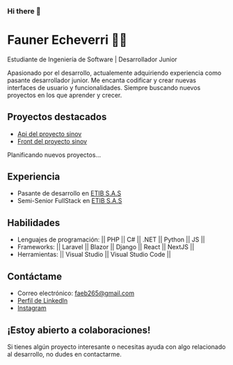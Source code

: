 ### Hi there 👋
# Fauner Echeverri 👨‍💻

Estudiante de Ingeniería de Software | Desarrollador Junior 

Apasionado por el desarrollo, actualemente adquiriendo experiencia como pasante desarrollador junior. Me encanta codificar y crear nuevas interfaces de usuario y funcionalidades. Siempre buscando nuevos proyectos en los que aprender y crecer.

## Proyectos destacados

* [Api del proyecto sinov](https://github.com/Faebb/api_sisinov)
* [Front del proyecto sinov](https://github.com/luiscarlosmedina/asocivica)

Planificando nuevos proyectos...

## Experiencia

* Pasante de desarrollo en [ETIB S.A.S](https://etib.com.co/)
* Semi-Senior FullStack en [ETIB S.A.S](https://etib.com.co/)

## Habilidades

* Lenguajes de programación: || PHP || C# || .NET || Python || JS ||
* Frameworks: || Laravel || Blazor || Django || React || NextJS || 
* Herramientas: || Visual Studio || Visual Studio Code ||

## Contáctame

* Correo electrónico: faeb265@gmail.com
* [Perfil de LinkedIn](https://www.linkedin.com/in/faunerecheverri/)
* [Instagram](https://www.instagram.com/faeb_26)

## ¡Estoy abierto a colaboraciones!

Si tienes algún proyecto interesante o necesitas ayuda con algo relacionado al desarrollo, no dudes en contactarme.

<!--
**Faebb/Faebb** is a ✨ _special_ ✨ repository because its `README.md` (this file) appears on your GitHub profile.

Here are some ideas to get you started:

- 🔭 I’m currently working on ...
- 🌱 I’m currently learning ...
- 👯 I’m looking to collaborate on ...
- 🤔 I’m looking for help with ...
- 💬 Ask me about ...
- 📫 How to reach me: ...
- 😄 Pronouns: ...
- ⚡ Fun fact: ...
-->
